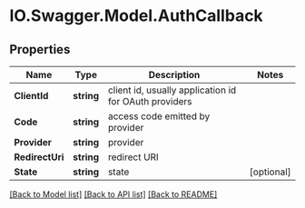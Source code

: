 # IO.Swagger.Model.AuthCallback
## Properties

Name | Type | Description | Notes
------------ | ------------- | ------------- | -------------
**ClientId** | **string** | client id, usually application id for OAuth providers | 
**Code** | **string** | access code emitted by provider | 
**Provider** | **string** | provider | 
**RedirectUri** | **string** | redirect URI | 
**State** | **string** | state | [optional] 

[[Back to Model list]](../README.md#documentation-for-models) [[Back to API list]](../README.md#documentation-for-api-endpoints) [[Back to README]](../README.md)

